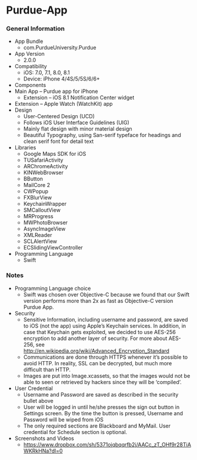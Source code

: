 Purdue-App
==========

### General Information
- App Bundle
  - com.PurdueUniversity.Purdue
- App Version
  - 2.0.0
- Compatibility
  - iOS: 7.0, 7.1, 8.0, 8.1
  - Device: iPhone 4/4S/5/5S/6/6+
- Components
- Main App – Purdue app for iPhone 
  - Extension – iOS 8.1 Notification Center widget
- Extension – Apple Watch (WatchKit) app
- Design
  - User-Centered Design (UCD)
  - Follows iOS User Interface Guidelines (UIG)
  - Mainly flat design with minor material design
  - Beautiful Typography, using San-serif typeface for headings and clean serif font for detail text
- Libraries
  - Google Maps SDK for iOS
  - TUSafariActivity
  - ARChromeActivity
  - KINWebBrowser
  - BButton
  - MailCore 2
  - CWPopup
  - FXBlurView
  - KeychainWrapper
  - SMCalloutView
  - MRProgress
  - MWPhotoBrowser
  - AsyncImageView
  - XMLReader
  - SCLAlertView
  - ECSlidingViewController
- Programming Language
  - Swift

### Notes
- Programming Language choice
  - Swift was chosen over Objective-C because we found that our Swift version performs more than 2x as fast as Objective-C version Purdue App.
- Security
  - Sensitive Information, including username and password, are saved to iOS (not the app) using Apple’s Keychain services. In addition, in case that Keychain gets exploited, we decided to use AES-256 encryption to add another layer of security. For more about AES-256, see http://en.wikipedia.org/wiki/Advanced_Encryption_Standard
  - Communications are done through HTTPS whenever it’s possible to avoid HTTP. In reality, SSL can be decrypted, but much more difficult than HTTP.
  - Images are put into Image.xcassets, so that the images would not be able to seen or retrieved by hackers since they will be ‘compiled’.
- User Credential
  - Username and Password are saved as described in the security bullet above
  - User will be logged in until he/she presses the sign out button in Settings screen. By the time the button is pressed, Username and Password will be wiped from iOS
  - The only required sections are Blackboard and MyMail. User credential for Schedule section is optional.
- Screenshots and Videos
  - https://www.dropbox.com/sh/5371ojqbqqrfb2j/AACc_zT_OHf9r28TiAWKRkHNa?dl=0
